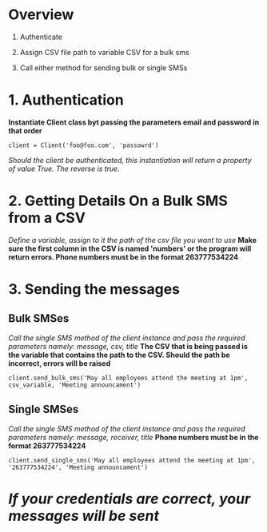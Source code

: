 # Overview

1. Authenticate

2. Assign CSV file path to variable CSV for a bulk sms

3. Call either method for sending bulk or single SMSs


# 1. Authentication




**Instantiate Client class byt passing the parameters email and password in that order**

`client = Client('foo@foo.com', 'passowrd')`

*Should the client be authenticated, this instantiation will return a property of value True. The reverse is true.*



# 2. Getting Details On a Bulk SMS from a CSV



*Define a variable, assign to it the path of the csv file you want to use*
**Make sure the first column in the CSV is named 'numbers' or the program will return errors. Phone numbers must be in the format 263777534224**


# 3. Sending the messages



## Bulk SMSes




*Call the single SMS method of the client instance and pass the required parameters namely: message, csv, title*
**The CSV that is being passed is the variable that contains the path to the CSV. Should the path be incorrect, errors will be raised**

`client.send_bulk_sms('May all employees attend the meeting at 1pm', csv_variable, 'Meeting announcament')`



## Single SMSes






*Call the single SMS method of the client instance and pass the required parameters namely: message, receiver, title*
**Phone numbers must be in the format 263777534224**

`client.send_single_sms('May all employees attend the meeting at 1pm', '263777534224', 'Meeting announcament')`


#  *If your credentials are correct, your messages will be sent*
